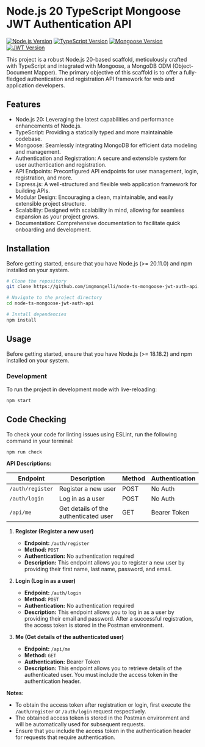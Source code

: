 # Node.js 20 TypeScript Mongoose JWT Authentication API

[![Node.js Version](https://img.shields.io/badge/Node.js-%3E%3D%2020.11.0-brightgreen.svg)](https://nodejs.org/)
[![TypeScript Version](https://img.shields.io/badge/TypeScript-%5E5.3.3-blue.svg)](https://www.typescriptlang.org/)
[![Mongoose Version](https://img.shields.io/badge/Mongoose-%5E7.4.4-yellow.svg)](https://mongoosejs.com/)
[![JWT Version](https://img.shields.io/badge/jsonwebtoken-%5E9.0.2-orange.svg)](https://www.npmjs.com/package/jsonwebtoken)

This project is a robust Node.js 20-based scaffold, meticulously crafted with TypeScript and integrated with Mongoose, a MongoDB ODM (Object-Document Mapper). The primary objective of this scaffold is to offer a fully-fledged authentication and registration API framework for web and application developers.

## Features

- Node.js 20: Leveraging the latest capabilities and performance enhancements of Node.js.
- TypeScript: Providing a statically typed and more maintainable codebase.
- Mongoose: Seamlessly integrating MongoDB for efficient data modeling and management.
- Authentication and Registration: A secure and extensible system for user authentication and registration.
- API Endpoints: Preconfigured API endpoints for user management, login, registration, and more.
- Express.js: A well-structured and flexible web application framework for building APIs.
- Modular Design: Encouraging a clean, maintainable, and easily extensible project structure.
- Scalability: Designed with scalability in mind, allowing for seamless expansion as your project grows.
- Documentation: Comprehensive documentation to facilitate quick onboarding and development.

## Installation

Before getting started, ensure that you have Node.js (>= 20.11.0) and npm installed on your system.

```bash
# Clone the repository
git clone https://github.com/imgmongelli/node-ts-mongoose-jwt-auth-api.git

# Navigate to the project directory
cd node-ts-mongoose-jwt-auth-api

# Install dependencies
npm install
```

## Usage

Before getting started, ensure that you have Node.js (>= 18.18.2) and npm installed on your system.

### Development

To run the project in development mode with live-reloading:

```bash
npm start
```

## Code Checking

To check your code for linting issues using ESLint, run the following command in your terminal:

```bash
npm run check
```

**API Descriptions:**

| Endpoint         | Description                           | Method | Authentication |
| ---------------- | ------------------------------------- | ------ | -------------- |
| `/auth/register` | Register a new user                   | POST   | No Auth        |
| `/auth/login`    | Log in as a user                      | POST   | No Auth        |
| `/api/me`        | Get details of the authenticated user | GET    | Bearer Token   |

1. **Register (Register a new user)**

   - **Endpoint:** `/auth/register`
   - **Method:** `POST`
   - **Authentication:** No authentication required
   - **Description:** This endpoint allows you to register a new user by providing their first name, last name, password, and email.

2. **Login (Log in as a user)**

   - **Endpoint:** `/auth/login`
   - **Method:** `POST`
   - **Authentication:** No authentication required
   - **Description:** This endpoint allows you to log in as a user by providing their email and password. After a successful registration, the access token is stored in the Postman environment.

3. **Me (Get details of the authenticated user)**

   - **Endpoint:** `/api/me`
   - **Method:** `GET`
   - **Authentication:** Bearer Token
   - **Description:** This endpoint allows you to retrieve details of the authenticated user. You must include the access token in the authentication header.

**Notes:**

- To obtain the access token after registration or login, first execute the `/auth/register` or `/auth/login` request respectively.
- The obtained access token is stored in the Postman environment and will be automatically used for subsequent requests.
- Ensure that you include the access token in the authentication header for requests that require authentication.

